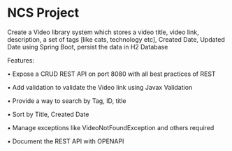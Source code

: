 # NCS Project
Create a Video library system which stores a video title, video link,
description, a set of tags [like cats, technology etc], Created Date, Updated
Date using Spring Boot, persist the data in H2 Database

Features:

• Expose a CRUD REST API on port 8080 with all best practices of REST

• Add validation to validate the Video link using Javax Validation

• Provide a way to search by Tag, ID, title

• Sort by Title, Created Date

• Manage exceptions like VideoNotFoundException and others required

• Document the REST API with OPENAPI
